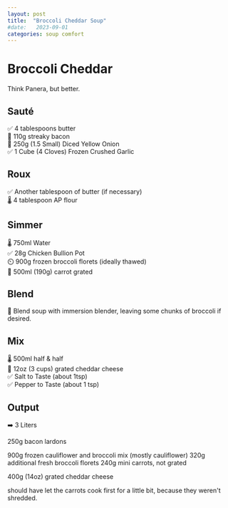 ```yaml
---
layout: post
title:  "Broccoli Cheddar Soup"
#date:   2023-09-01
categories: soup comfort
---
```

# Broccoli Cheddar
Think Panera, but better.

## Sauté
✅ 4 tablespoons butter  
🔪 110g streaky bacon  
🔪 250g (1.5 Small) Diced Yellow Onion  
✅ 1 Cube (4 Cloves) Frozen Crushed Garlic  

## Roux
✅ Another tablespoon of butter (if necessary)  
🌡️ 4 tablespoon AP flour  

## Simmer
🌡️ 750ml Water  
✅ 28g Chicken Bullion Pot  
⏲️ 900g frozen broccoli florets (ideally thawed)  
🔪 500ml (190g) carrot grated  

## Blend
🥣 Blend soup with immersion blender, leaving some chunks of broccoli if desired.

## Mix
🌡️ 500ml half & half  
🔪 12oz (3 cups) grated cheddar cheese  
✅ Salt to Taste (about 1tsp)  
✅ Pepper to Taste (about 1 tsp)  

## Output
➡️ 3 Liters

250g bacon lardons

900g frozen cauliflower and broccoli mix (mostly cauliflower)
320g additional fresh broccoli florets
240g mini carrots, not grated

400g (14oz) grated cheddar cheese


should have let the carrots cook first for a little bit, because they weren't shredded.